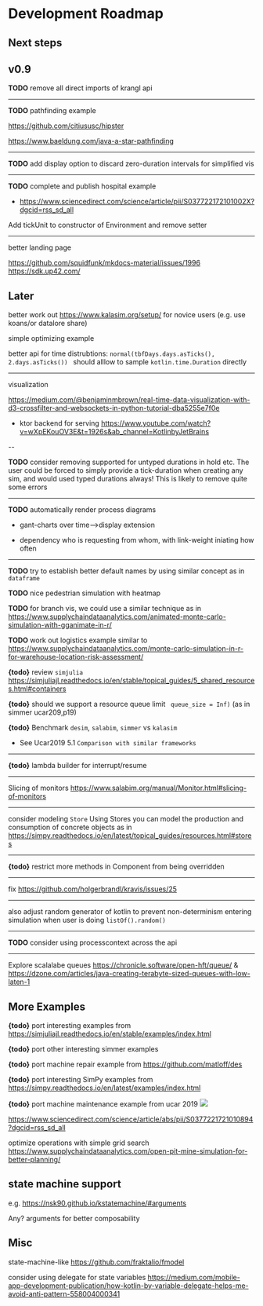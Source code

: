 # Development Roadmap

## Next steps


## v0.9

**TODO** remove all direct imports of krangl api

---
**TODO** pathfinding example

https://github.com/citiususc/hipster

https://www.baeldung.com/java-a-star-pathfinding

---

**TODO** add display option to discard zero-duration intervals for simplified vis

---


**TODO** complete and publish hospital example
* https://www.sciencedirect.com/science/article/pii/S037722172101002X?dgcid=rss_sd_all


Add tickUnit to constructor of Environment and remove setter

---
better landing page

https://github.com/squidfunk/mkdocs-material/issues/1996
https://sdk.up42.com/


## Later


better work out https://www.kalasim.org/setup/ for novice users (e.g. use koans/or datalore share)

simple optimizing example

better api for time distrubtions: `normal(tbfDays.days.asTicks(), 2.days.asTicks()) ` should alllow to sample `kotlin.time.Duration` directly

---

visualization

https://medium.com/@benjaminmbrown/real-time-data-visualization-with-d3-crossfilter-and-websockets-in-python-tutorial-dba5255e7f0e
* ktor backend for serving https://www.youtube.com/watch?v=wXpEKouOV3E&t=1926s&ab_channel=KotlinbyJetBrains

--

**TODO** consider removing supported for untyped durations in hold etc. The user could be forced to simply provide a tick-duration when creating any sim, and would used typed durations always! This is likely to remove quite some errors

---

**TODO** automatically render process diagrams 
* gant-charts over time-->display extension

* dependency who is requesting from whom, with link-weight iniating how often


---

**TODO** try to establish better default names by using similar concept as in `dataframe` 

**TODO** nice pedestrian simulation with heatmap

**TODO** for branch vis, we could use a similar technique as in https://www.supplychaindataanalytics.com/animated-monte-carlo-simulation-with-gganimate-in-r/

**TODO** work out logistics example similar to <https://www.supplychaindataanalytics.com/monte-carlo-simulation-in-r-for-warehouse-location-risk-assessment/>

**{todo}** review `simjulia` <https://simjuliajl.readthedocs.io/en/stable/topical_guides/5_shared_resources.html#containers>

**{todo}** should we support a resource queue limit ` queue_size = Inf)` (as in simmer ucar209,p19)

**{todo}** Benchmark `desim`, `salabim`, `simmer` vs `kalasim`
* See Ucar2019  5.1 `Comparison with similar frameworks`

---
**{todo}** lambda builder for interrupt/resume

---

Slicing of monitors <https://www.salabim.org/manual/Monitor.html#slicing-of-monitors>

---

consider modeling `Store` Using Stores you can model the production and consumption of concrete objects as in <https://simpy.readthedocs.io/en/latest/topical_guides/resources.html#stores>

---

**{todo}** restrict more methods in Component from being overridden


---

fix <https://github.com/holgerbrandl/kravis/issues/25>

---

also adjust random generator of kotlin to prevent non-determinism entering simulation when user is doing `listOf().random()`

---

**TODO** consider using processcontext across the api

---
Explore scalalabe queues https://chronicle.software/open-hft/queue/ & https://dzone.com/articles/java-creating-terabyte-sized-queues-with-low-laten-1

## More Examples

**{todo}** port interesting examples from <https://simjuliajl.readthedocs.io/en/stable/examples/index.html>

**{todo}** port other interesting simmer examples

**{todo}** port machine repair example from  <https://github.com/matloff/des>

**{todo}** port interesting SimPy examples from <https://simpy.readthedocs.io/en/latest/examples/index.html>

**{todo}** port  machine maintenance example from ucar 2019
![](.roadmap_images/2bad897b.png)

https://www.sciencedirect.com/science/article/abs/pii/S0377221721010894?dgcid=rss_sd_all


optimize operations with simple grid search
https://www.supplychaindataanalytics.com/open-pit-mine-simulation-for-better-planning/

## state machine support

e.g. https://nsk90.github.io/kstatemachine/#arguments

Any? arguments for better composability

## Misc 

state-machine-like https://github.com/fraktalio/fmodel

consider using delegate for state variables https://medium.com/mobile-app-development-publication/how-kotlin-by-variable-delegate-helps-me-avoid-anti-pattern-558004000341